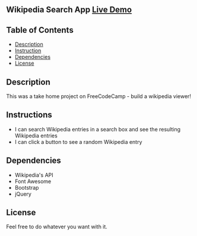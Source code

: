 ## Wikipedia Search App [**Live Demo**](https://denni5lin.github.io/wiki-search/)

## Table of Contents

* [Description](#description)
* [Instruction](#instruction)
* [Dependencies](#dependencies)
* [License](#license)


## Description

This was a take home project on FreeCodeCamp - build a wikipedia viewer!

## Instructions

* I can search Wikipedia entries in a search box and see the resulting Wikipedia entries
* I can click a button to see a random Wikipedia entry

## Dependencies

* Wikipedia's API
* Font Awesome
* Bootstrap
* jQuery

## License

Feel free to do whatever you want with it. 